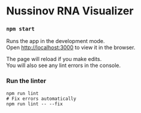 # Nussinov RNA Visualizer

### `npm start`

Runs the app in the development mode.\
Open [http://localhost:3000](http://localhost:3000) to view it in the browser.

The page will reload if you make edits.\
You will also see any lint errors in the console.

### Run the linter

```
npm run lint
# Fix errors automatically
npm run lint -- --fix
```